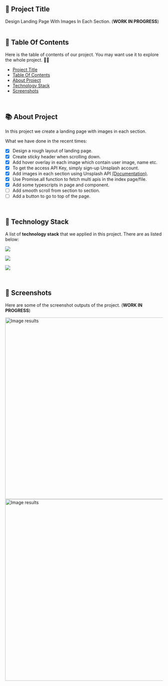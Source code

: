 <!-- START Project Title -->
## 📢 Project Title
Design Landing Page With Images In Each Section. (**WORK IN PROGRESS**) 
<br /><br />
<!-- END Project Title -->

<!-- START Table Of Contents -->
## 📌 Table Of Contents
Here is the table of contents of our project. You may want use it to explore the whole project. 🛵💨

- [Project Title](#-project-title)
- [Table Of Contents](#-table-of-contents)
- [About Project](#-about-project)
- [Technology Stack](#-technology-stack)
- [Screenshots](#-screenshots)

<a align="right" href="#-project-title">
  <img align="right" width="16" src="https://user-images.githubusercontent.com/92319348/202473243-8f547c67-ab8a-4fb1-821e-75e83ff6b097.png" />
</a>
<br />
<!-- END Table Of Contents -->

<!-- START About Project -->
## 📚 About Project
In this project we create a landing page with images in each section.

What we have done in the recent times:
* [x] Design a rough layout of landing page.
* [x] Create sticky header when scrolling down.
* [X] Add hover overlay in each image which contain user image, name etc.
* [x] To get the access API Key, simply sign-up Unsplash account.
* [x] Add images in each section using Unsplash API [(Documentation)](https://unsplash.com/documentation).
* [x] Use Promise.all function to fetch multi apis in the index page/file.
* [x] Add some typescripts in page and component.
* [ ] Add smooth scroll from section to section.
* [ ] Add a button to go to top of the page.

<a align="right" href="#-project-title">
  <img align="right" width="16" src="https://user-images.githubusercontent.com/92319348/202473243-8f547c67-ab8a-4fb1-821e-75e83ff6b097.png" />
</a>
<br />
<!-- END About Project -->

<!-- START Technology Stack -->
## 🚀 Technology Stack
A list of **technology stack** that we applied in this project. There are as listed below:

<p align="left">
  <a href="https://skillicons.dev">
    <img src="https://skillicons.dev/icons?i=html,css,javascript" />
  </a>
</p>
<p align="left">
  <a href="https://skillicons.dev">
    <img src="https://skillicons.dev/icons?i=nextjs,tailwind" />
  </a>
</p>
<p align="left">
  <a href="https://skillicons.dev">
    <img src="https://skillicons.dev/icons?i=vscode" />
  </a>
</p>

<a align="right" href="#-project-title">
  <img align="right" width="16" src="https://user-images.githubusercontent.com/92319348/202473243-8f547c67-ab8a-4fb1-821e-75e83ff6b097.png" />
</a>
<br />
<!-- END Technology Stack -->

<!-- START Screenshots -->
## 📸 Screenshots
Here are some of the screenshot outputs of the project. (**WORK IN PROGRESS**)

<img width="580" alt="Image results" src="https://user-images.githubusercontent.com/92319348/203851239-7b1ededc-363a-4ca0-8746-69c162eaeccf.jpg">
<img width="580" alt="Image results" src="https://user-images.githubusercontent.com/92319348/204151896-0e0463f6-5d43-45bd-b058-478cac3c8c3b.jpg">

<a align="right" href="#-project-title">
  <img align="right" width="16" src="https://user-images.githubusercontent.com/92319348/202473243-8f547c67-ab8a-4fb1-821e-75e83ff6b097.png" />
</a>

<br />
<!-- END Screenshots -->


